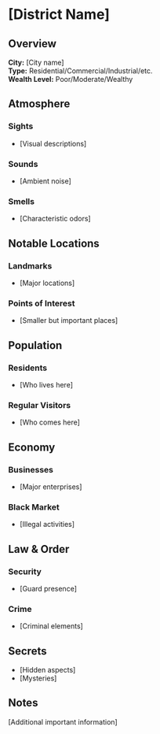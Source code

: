 # [District Name]

## Overview

**City:** [City name]  
**Type:** Residential/Commercial/Industrial/etc.  
**Wealth Level:** Poor/Moderate/Wealthy

## Atmosphere

### Sights

- [Visual descriptions]

### Sounds

- [Ambient noise]

### Smells

- [Characteristic odors]

## Notable Locations

### Landmarks

- [Major locations]

### Points of Interest

- [Smaller but important places]

## Population

### Residents

- [Who lives here]

### Regular Visitors

- [Who comes here]

## Economy

### Businesses

- [Major enterprises]

### Black Market

- [Illegal activities]

## Law & Order

### Security

- [Guard presence]

### Crime

- [Criminal elements]

## Secrets

- [Hidden aspects]
- [Mysteries]

## Notes

[Additional important information]
